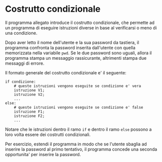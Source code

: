 # Costrutto condizionale

Il programma allegato introduce il costrutto condizionale, che permette ad un programma di eseguire istruzioni diverse in base al verificarsi o meno di una condizione.

Dopo aver letto il nome dell'utente e la sua password da tastiera, il programma confronta la password inserita dall'utente con quella memorizzata nella variabile `pwd`. Se le due password sono uguali, allora il programma stampa un messaggio rassicurante, altrimenti stampa due messaggi di errore.

Il formato generale del costrutto condizionale e' il seguente:
```
if condizione:
    # queste istruzioni vengono eseguite se condizione e' vera
    istruzione V1;
    istruzione V2;    
    ...
else:
    # queste istruzioni vengono eseguite se condizione e' false
    istruzione F1;
    istruzione F2;    
    ...
```

Notare che le istruzioni dentro il ramo `if` e dentro il ramo `else` possono a loro volta essere dei costrutti condizionali.

Per esercizio, estendi il programma in modo che se l'utente sbaglia ad inserire la password al primo tentativo, il programma concede una seconda opportunita' per inserire la password.

